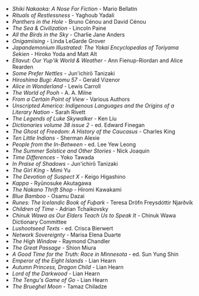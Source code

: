 * _Shiki Nakaoka: A Nose For Fiction_ - Mario Bellatin
* _Rituals of Restlessness_ - Yaghoub Yadali
* _Panthers in the Hole_ - Bruno Cénou and David Cénou
* _The Sea & Civilization_ - Lincoln Paine
* _All the Birds in the Sky_ - Charlie Jane Anders
* _Onigamiising_ - Linda LeGarde Grover
* _Japandemonium Illustrated: The Yokai Encyclopedias of Toriyama Sekien_ - Hiroko Yoda and Matt Alt
* _Ellavut: Our Yup'ik World & Weather_ - Ann Fienup-Riordan and Alice Rearden
* _Some Prefer Nettles_ - Jun'ichirō Tanizaki
* _Hiroshima Bugi: Atomu 57_ - Gerald Vizenor
* _Alice in Wonderland_ - Lewis Carroll
* _The World of Pooh_ - A. A. Milne
* _From a Certain Point of View_ - Various Authors
* _Unscripted America: Indigenous Languages and the Origins of a Literary Nation_ - Sarah Rivett
* _The Legends of Luke Skywalker_ - Ken Liu
* _Dictionaries volume 38 issue 2_ - ed. Edward Finegan
* _The Ghost of Freedom: A History of the Caucasus_ - Charles King
* _Ten Little Indians_ - Sherman Alexie
* _People from the In-Between_ - ed. Lee Yew Leong
* _The Summer Solstice and Other Stories_ - Nick Joaquin
* _Time Differences_ - Yoko Tawada
* _In Praise of Shadows_ - Jun'ichirō Tanizaki
* _The Girl King_ - Mimi Yu
* _The Devotion of Suspect X_ - Keigo Higashino
* _Kappa_ - Ryūnosuke Akutagawa
* _The Nakano Thrift Shop_ - Hiromi Kawakami
* _Blue Bamboo_ - Osamu Dazai
* _Runes: The Icelandic Book of Fuþark_ - Teresa Dröfn Freysdóttir Njarðvík
* _Children of Time_ - Adrian Tchaikovsky
* _Chinuk Wawa as Our Elders Teach Us to Speak It_ - Chinuk Wawa Dictionary Committee
* _Lushootseed Texts_ - ed. Crisca Bierwert
* _Network Sovereignty_ - Marisa Elena Duarte
* _The High Window_ - Raymond Chandler
* _The Great Passage_ - Shion Miura
* _A Good Time for the Truth: Race in Minnesota_ - ed. Sun Yung Shin
* _Emperor of the Eight Islands_ - Lian Hearn
* _Autumn Princess, Dragon Child_ - Lian Hearn
* _Lord of the Darkwood_ - Lian Hearn
* _The Tengu's Game of Go_ - Lian Hearn
* _The Brueghel Moon_ - Tamaz Chiladze